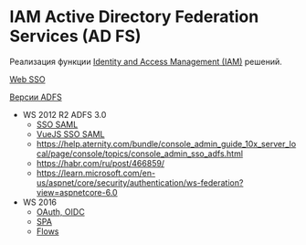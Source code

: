 # IAM Active Directory Federation Services (AD FS)

Реализация функции [Identity and Access Management (IAM)](../../arch/iam.md) решений.

[Web SSO](https://learn.microsoft.com/en-us/windows-server/identity/ad-fs/design/web-sso-design)

[Версии ADFS](https://en.wikipedia.org/wiki/Active_Directory_Federation_Services)
- WS 2012 R2 ADFS 3.0
	- [SSO SAML](https://help.yva.ai/ru/%D0%9D%D0%B0%D1%81%D1%82%D1%80%D0%BE%D0%B9%D0%BA%D0%B8-%D0%B0%D0%B2%D1%82%D0%BE%D1%80%D0%B8%D0%B7%D0%B0%D1%86%D0%B8%D0%B8-%D0%BF%D0%BE%D0%BB%D1%8C%D0%B7%D0%BE%D0%B2%D0%B0%D1%82%D0%B5%D0%BB%D0%B5%D0%B9-%D1%87%D0%B5%D1%80%D0%B5%D0%B7-ADFS.1505624129.html)
	- [VueJS SSO SAML](https://www.miniorange.com/vue-js-adfs-single-sign-on(sso))
	- https://help.aternity.com/bundle/console_admin_guide_10x_server_local/page/console/topics/console_admin_sso_adfs.html
	- https://habr.com/ru/post/466859/
	- https://learn.microsoft.com/en-us/aspnet/core/security/authentication/ws-federation?view=aspnetcore-6.0
- WS 2016 
	- [OAuth, OIDC](https://learn.microsoft.com/en-us/windows-server/identity/ad-fs/development/ad-fs-openid-connect-oauth-concepts)
	- [SPA](https://learn.microsoft.com/en-us/windows-server/identity/ad-fs/development/single-page-application-with-ad-fs)
	- [Flows](https://learn.microsoft.com/en-us/windows-server/identity/ad-fs/overview/ad-fs-openid-connect-oauth-flows-scenarios)
